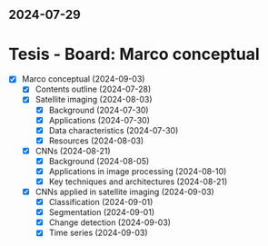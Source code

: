 2024-07-29
---
# Tesis - Board: Marco conceptual

- [x] Marco conceptual (2024-09-03)
	- [x] Contents outline (2024-07-28)
	- [x] Satellite imaging (2024-08-03)
		- [x] Background (2024-07-30)
		- [x] Applications (2024-07-30)
		- [x] Data characteristics (2024-07-30)
		- [x] Resources (2024-08-03)
	- [x] CNNs (2024-08-21)
		- [x] Background (2024-08-05)
		- [x] Applications in image processing (2024-08-10)
		- [x] Key techniques and architectures (2024-08-21)
	- [x] CNNs applied in satellite imaging (2024-09-03)
		- [x] Classification (2024-09-01)
		- [x] Segmentation (2024-09-01)
		- [x] Change detection (2024-09-03)
		- [x] Time series (2024-09-03)
